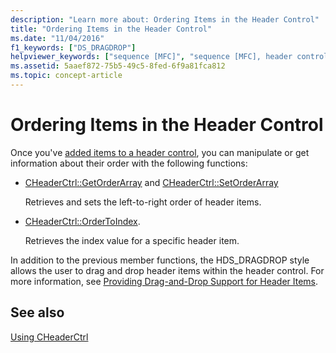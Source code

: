 ```yaml
---
description: "Learn more about: Ordering Items in the Header Control"
title: "Ordering Items in the Header Control"
ms.date: "11/04/2016"
f1_keywords: ["DS_DRAGDROP"]
helpviewer_keywords: ["sequence [MFC]", "sequence [MFC], header control items", "OrderToIndex method [MFC]", "DS_DRAGDROP notification [MFC]", "GetOrderArray method [MFC]", "SetOrderArray method [MFC]", "header controls [MFC], ordering items"]
ms.assetid: 5aaef872-75b5-49c5-8fed-6f9a81fca812
ms.topic: concept-article
---
```

# Ordering Items in the Header Control

Once you've [added items to a header control](adding-items-to-the-header-control.md), you can manipulate or get information about their order with the following functions:

- [CHeaderCtrl::GetOrderArray](reference/cheaderctrl-class.md#getorderarray) and [CHeaderCtrl::SetOrderArray](reference/cheaderctrl-class.md#setorderarray)

   Retrieves and sets the left-to-right order of header items.

- [CHeaderCtrl::OrderToIndex](reference/cheaderctrl-class.md#ordertoindex).

   Retrieves the index value for a specific header item.

In addition to the previous member functions, the HDS_DRAGDROP style allows the user to drag and drop header items within the header control. For more information, see [Providing Drag-and-Drop Support for Header Items](providing-drag-and-drop-support-for-header-items.md).

## See also

[Using CHeaderCtrl](using-cheaderctrl.md)
